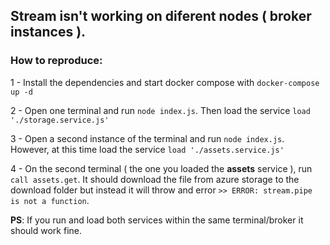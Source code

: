 ## Stream isn't working on diferent nodes ( broker instances ).

### How to reproduce:

1 - Install the dependencies and start docker compose with `docker-compose up -d`

2 - Open one terminal and run `node index.js`. Then load the service `load './storage.service.js'`

3 - Open a second instance of the terminal and run `node index.js`. However, at this time load the service `load './assets.service.js'`

4 - On the second terminal ( the one you loaded the **assets** service ), run `call assets.get`. It should download the file from azure storage to the download folder but instead it will throw and error `>> ERROR: stream.pipe is not a function`.


**PS**: If you run and load both services within the same terminal/broker it should work fine.